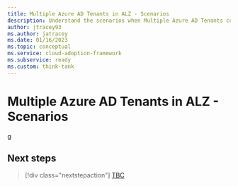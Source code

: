 ```yaml
---
title: Multiple Azure AD Tenants in ALZ - Scenarios
description: Understand the scenarios when Multiple Azure AD Tenants could be required in relation to Azure Landing Zones
author: jtracey93
ms.author: jatracey
ms.date: 01/16/2023
ms.topic: conceptual
ms.service: cloud-adoption-framework
ms.subservice: ready
ms.custom: think-tank
---
```


# Multiple Azure AD Tenants in ALZ - Scenarios

g

## Next steps

> [!div class="nextstepaction"]
> [TBC](TBC.md)